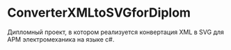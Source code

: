 # ConverterXMLtoSVGforDiplom
Дипломный проект, в котором реализуется конвертация XML в SVG для АРМ электромеханика на языке c#. 
